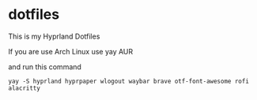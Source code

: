 # dotfiles
This is my Hyprland Dotfiles 

If you are use Arch Linux use yay AUR

and run this command
```
yay -S hyprland hyprpaper wlogout waybar brave otf-font-awesome rofi alacritty 

```
